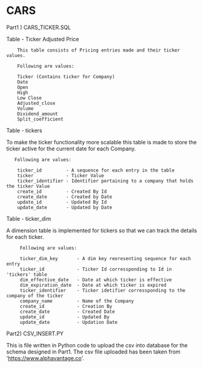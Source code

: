 # CARS

Part1 ) CARS_TICKER.SQL

Table - Ticker Adjusted Price

        This table consists of Pricing entries made and their ticker values.
        
        Following are values:
        
        Ticker (Contains ticker for Company)
        Date            
        Open            
        High            
        Low Close 
        Adjusted_close      
        Volume              
        Dividend_amount     
        Split_coefficient   
        
Table - tickers

To make the ticker functionality more scalable this table is made to store the ticker active for the current date for each Company. 
       
       Following are values:
       
        ticker_id         - A sequence for each entry in the table
        ticker            - Ticker Value
        ticker_identifier - Identifier pertaining to a company that holds the ticker Value
        create_id         - Created By Id       
        create_date       - Created by Date     
        update_id         - Updated By Id        
        update_date       - Updated by Date
        
 Table - ticker_dim
 
 A dimension table is implemented for tickers so that we can track the details for each ticker.
         
         Following are values:
         
         ticker_dim_key       - A dim key reoresenting sequence for each entry       
         ticker_id            - Ticker Id corressponding to Id in 'tickers' table     
         dim_effective_date   - Date at which ticker is effective   
         dim_expiration_date  - Date at which ticker is expired
         ticker_identifier    - Ticker idetifier corressponding to the company of the ticker 
         company_name         - Name of the Company 
         create_id            - Creation By 
         create_date          - Created Date
         update_id            - Updated By
         update_date          - Updation Date
         
 Part2) CSV_INSERT.PY
 
  This is file written in Python code to upload the csv into database for the schema designed in Part1. 
  The csv file uploaded has been taken from  'https://www.alphavantage.co'.
